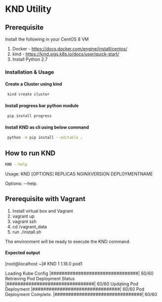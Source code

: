 # KND Utility

## Prerequisite

Install the following in your CentOS 8 VM
1. Docker - https://docs.docker.com/engine/install/centos/
2. kind - https://kind.sigs.k8s.io/docs/user/quick-start/
3. Install Python 2.7

### Installation & Usage

#### Create a Cluster using kind

```sh
 kind create cluster
```

#### Install progress bar python module
```sh
 pip install progress
```
#### Install KND as cli using below command
```sh
 python -m pip install --editable .
```

## How to run KND

```sh
KND --help
```
Usage: KND [OPTIONS] REPLICAS NGINXVERSION DEPLOYMENTNAME

Options:
  --help.


## Prerequisite with Vagrant

1. Install virtual box and Vagrant
2. vagrant up
3. vagrant ssh
4. cd /vagrant_data
5. run ./install.sh

The environment will be ready to execute the KND command.

#### Expected output
[root@localhost ~]# KND 1 1.18.0 pod1

 Loading Kube Config |################################| 60/60
 Retrieving Pod Deployment Status |################################| 60/60
 Updating Pod Deployment |################################| 60/60
 Pod Deployment Complete. |################################| 60/60

